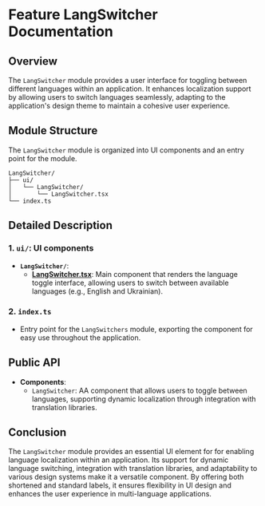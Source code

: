 # Feature LangSwitcher Documentation

## Overview

The `LangSwitcher` module  provides a user interface for toggling between different languages within an application. It enhances localization support by allowing users to switch languages seamlessly, adapting to the application's design theme to maintain a cohesive user experience.
## Module Structure

The `LangSwitcher`  module is organized into UI components and an entry point for the module.

```text
LangSwitcher/
├── ui/
│   └── LangSwitcher/
│       └── LangSwitcher.tsx
└── index.ts
```

## Detailed Description

### 1. `ui/`: UI components
- **`LangSwitcher/`**:
    - [**LangSwitcher.tsx**](./ui/LangSwitcher/README.md): Main component that renders the language toggle interface, allowing users to switch between available languages (e.g., English and Ukrainian).

### 2. `index.ts`
- Entry point for the `LangSwitchers` module, exporting the  component for easy use throughout the application.

## Public API
- **Components**:
    - `LangSwitcher`: AA component that allows users to toggle between languages, supporting dynamic localization through integration with translation libraries.

## Conclusion
The `LangSwitcher` module provides an essential UI element for for enabling language localization within an application. Its support for dynamic language switching, integration with translation libraries, and adaptability to various design systems make it a versatile component. By offering both shortened and standard labels, it ensures flexibility in UI design and enhances the user experience in multi-language applications.
